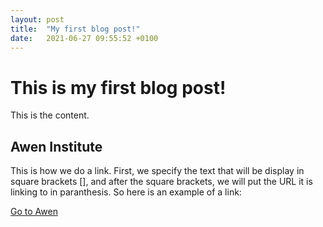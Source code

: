 ```yaml
---
layout: post
title:  "My first blog post!"
date:   2021-06-27 09:55:52 +0100
---
```

# This is my first blog post!

This is the content.

## Awen Institute

This is how we do a link. First, we specify the text that will be display in square brackets [], and after the square brackets, we will put the URL it is linking to in paranthesis. So here is an example of a link:

[Go to Awen](https://digitaleconomy.wales/sidebyside/news/)

